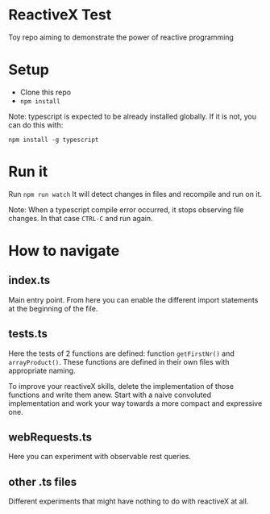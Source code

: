 # ReactiveX Test
Toy repo aiming to demonstrate the power of reactive programming

# Setup

* Clone this repo
* `npm install`

Note: typescript is expected to be already installed globally. If it is not, you can do this with:

`npm install -g typescript`

# Run it

Run `npm run watch`
It will detect changes in files and recompile and run on it.

Note: When a typescript compile error occurred, it stops observing file changes. In that case `CTRL-C` and run again.

# How to navigate

## index.ts

Main entry point. From here you can enable the different import statements at the beginning of the file.

## tests.ts

Here the tests of 2 functions are defined: function `getFirstNr()` and `arrayProduct()`. These functions are defined in their own files with appropriate naming.

To improve your reactiveX skills, delete the implementation of those functions and write them anew. Start with a naive convoluted implementation and work your way towards a more compact and expressive one.

## webRequests.ts

Here you can experiment with observable rest queries.

## other .ts files

Different experiments that might have nothing to do with reactiveX at all.
